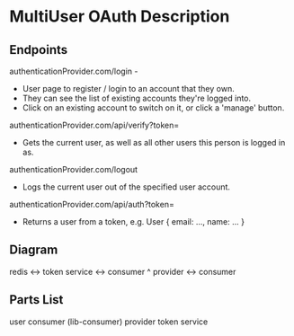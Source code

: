 # MultiUser OAuth Description 
## Endpoints 

authenticationProvider.com/login -
  - User page to register / login to an account that they own.
  - They can see the list of existing accounts they're logged into.
  - Click on an existing account to switch on it, or click a 'manage' button.

authenticationProvider.com/api/verify?token=<token>
  - Gets the current user, as well as all other users this person is logged in as.

authenticationProvider.com/logout
  - Logs the current user out of the specified user account.

authenticationProvider.com/api/auth?token=<token> 
  - Returns a user from a token, e.g. User { email: ..., name: ... }

## Diagram 
redis <-> token service <-> consumer
  ^
provider <-> consumer

## Parts List
user
consumer (lib-consumer)
provider
token service


